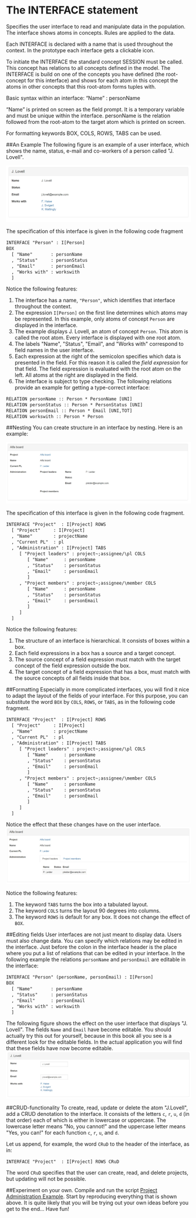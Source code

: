 # The INTERFACE statement

Specifies the user interface to read and manipulate data in the population. The interface shows atoms in concepts. Rules are applied to the data.

Each INTERFACE is declared with a name that is used throughout the context. In the prototype each interface gets a clickable icon. 

To initiate the INTERFACE the standard concept SESSION must be called. This concept has relations to all concepts defined in the model.
The INTERFACE is build on one of the concepts you have defined (the root-concept for this interface) and shows for each atom in this concept the atoms in other concepts that this root-atom forms tuples with.

Basic syntax within an interface:
“Name” : personName

“Name” is printed on screen as the field prompt. It is a temporary variable and must be unique within the interface.
personName is the relation followed from the root-atom to the target atom which is printed on screen.

For formatting keywords BOX, COLS, ROWS, TABS can be used.

##An Example
The following figure is an example of a user interface, which shows the name, status, e-mail and co-workers of a person called "J. Lovell".

![Interface of "J. Lovell"](https://github.com/AmpersandTarski/documentation/blob/master/Figures/InterfaceLovellRaw.jpg?raw=true "Example of a user interface")

The specification of this interface is given in the following code fragment
```ampersand
INTERFACE "Person" : I[Person]
BOX
  [ "Name"       : personName
  , "Status"     : personStatus
  , "Email"      : personEmail
  , "Works with" : workswith 
  ]
```
Notice the following features:
1. The interface has a name, `"Person"`, which identifies that interface throughout the context.
2. The expression `I[Person]` on the first line determines which atoms may be represented. In this example, only atoms of concept `Person` are displayed in the interface.
3. The example displays J. Lovell, an atom of concept `Person`. This atom is called the root atom. Every interface is displayed with one root atom.
4. The labels "Name", "Status", "Email", and "Works with" correspond to field names in the user interface.
5. Each expression at the right of the semicolon specifies which data is presented in the field. For this reason it is called the *field expression* for that field. The field expression is evaluated with the root atom on the left. All atoms at the right are displayed in the field.
6. The interface is subject to type checking. The following relations provide an example for getting a type-correct interface:
```
RELATION personName :: Person * PersonName [UNI]
RELATION personStatus :: Person * PersonStatus [UNI]
RELATION personEmail :: Person * Email [UNI,TOT]
RELATION workswith :: Person * Person
```

##Nesting
You can create structure in an interface by nesting. Here is an example:

![Interface of project "Alpha Board"](https://github.com/AmpersandTarski/documentation/blob/master/Figures/InterfaceAlphaBoardNested.jpg?raw=true "Example of a nested user interface")

The specification of this interface is given in the following code fragment.
```ampersand
INTERFACE "Project"  : I[Project] ROWS
  [ "Project"     : I[Project]
  , "Name"        : projectName
  , "Current PL"  : pl
  , "Administration" : I[Project] TABS
     [ "Project leaders" : project~;assignee/\pl COLS
        [ "Name"      : personName
        , "Status"    : personStatus
        , "Email"     : personEmail
        ]
     , "Project members" : project~;assignee/\member COLS
        [ "Name"      : personName
        , "Status"    : personStatus
        , "Email"     : personEmail
        ]
     ]
  ]
```
Notice the following features:
1. The structure of an interface is hierarchical. It consists of boxes within a box.
2. Each field expressions in a box has a source and a target concept.
3. The source concept of a field expression must match with the target concept of the field expression outside the box.
4. The target concept of a field expression that has a box, must match with the source concepts of all fields inside that box.

##Formatting
Especially in more complicated interfaces, you will find it nice to adapt the layout of the fields of your interface. For this purpose, you can substitute the word `BOX` by `COLS`, `ROWS`, or `TABS`, as in the following code fragment.
```ampersand
INTERFACE "Project"  : I[Project] ROWS
  [ "Project"     : I[Project]
  , "Name"        : projectName
  , "Current PL"  : pl
  , "Administration" : I[Project] TABS
     [ "Project leaders" : project~;assignee/\pl COLS
        [ "Name"      : personName
        , "Status"    : personStatus
        , "Email"     : personEmail
        ]
     , "Project members" : project~;assignee/\member COLS
        [ "Name"      : personName
        , "Status"    : personStatus
        , "Email"     : personEmail
        ]
     ]
  ]
```
Notice the effect that these changes have on the user interface.
![Interface of project "Alpha Board"](https://github.com/AmpersandTarski/documentation/blob/master/Figures/InterfaceAlphaBoardFormatted.jpg?raw=true "Example of formatting by COLS, ROWS, or TABS")

Notice the following features:
1. The keyword `TABS` turns the box into a tabulated layout.
2. The keyword `COLS` turns the layout 90 degrees into columns.
3. The keyword `ROWS` is default for any box. It does not change the effect of `BOX`.

##Editing fields
User interfaces are not just meant to display data. Users must also change data. You can specify which relations may be edited in the interface. Just before the colon in the interface header is the place where you put a list of relations that can be edited in your interface. In the following example the relations `personName` and `personEmail` are editable in the interface:
```ampersand
INTERFACE "Person" (personName, personEmail) : I[Person]
BOX
  [ "Name"       : personName
  , "Status"     : personStatus
  , "Email"      : personEmail
  , "Works with" : workswith 
  ]
```
The following figure shows the effect on the user interface that displays "J. Lovell". The fields `Name` and `Email` have become editable. You should actually try this out for yourself, because in this book all you see is a different look for the editable fields. In the actual application you will find that these fields have now become editable.
![interface of "J. Lovell"](https://github.com/AmpersandTarski/documentation/blob/master/Figures/InterfaceLovellEditable.jpg?raw=true "Example of a user interface")

##CRUD-functionality
To create, read, update or delete the atom "J.Lovell", add a CRUD denotation to the interface. It consists of the letters `c`, `r`, `u`, `d` (in that order) each of which is either in lowercase or uppercase. The lowercase letter means "No, you cannot!" and the uppercase letter means "Yes, you can!" for each function `c`, `r`, `u`, and `d`.

Let us append, for example, the word `CRuD` to the header of the interface, as in:
```ampersand
INTERFACE "Project"  : I[Project] ROWS CRuD
```
The word `CRuD` specifies that the user can create, read, and delete projects, but updating will not be possible.

##Experiment on your own.
Compile and run the script [Project Administration Example](https://github.com/AmpersandTarski/ampersand-models/tree/master/Examples/ProjectAdministration "from AmpersandTarski/ampersand-models"). Start by reproducing everything that is shown above. It is quite likely that you will be trying out your own ideas before you get to the end... Have fun!
